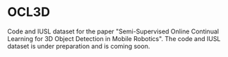 # OCL3D
Code and IUSL dataset for the paper "Semi-Supervised Online Continual Learning for 3D Object Detection in Mobile Robotics". The code and IUSL dataset is under preparation and is coming soon.
